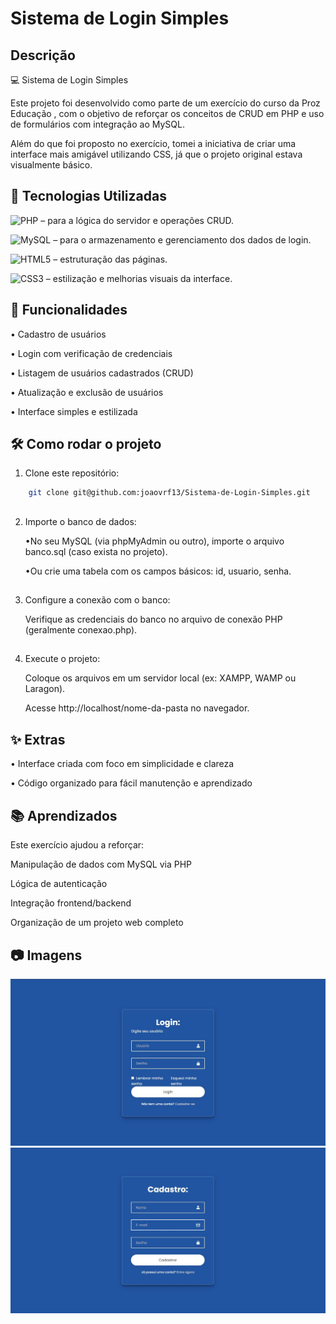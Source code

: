 # Sistema de Login Simples

## Descrição

💻 Sistema de Login Simples

Este projeto foi desenvolvido como parte de um exercício do curso da Proz Educação
, com o objetivo de reforçar os conceitos de CRUD em PHP e uso de formulários com integração ao MySQL.

Além do que foi proposto no exercício, tomei a iniciativa de criar uma interface mais amigável utilizando CSS, já que o projeto original estava visualmente básico.


## 🚀 Tecnologias Utilizadas

![PHP](https://img.shields.io/badge/php-%23777BB4.svg?style=for-the-badge&logo=php&logoColor=white) – para a lógica do servidor e operações CRUD.

![MySQL](https://img.shields.io/badge/mysql-4479A1.svg?style=for-the-badge&logo=mysql&logoColor=white) – para o armazenamento e gerenciamento dos dados de login.

![HTML5](https://img.shields.io/badge/html5-%23E34F26.svg?style=for-the-badge&logo=html5&logoColor=white) – estruturação das páginas.

![CSS3](https://img.shields.io/badge/CSS3-%231572B6.svg?style=for-the-badge&logo=css3&logoColor=white) – estilização e melhorias visuais da interface.

## 📌 Funcionalidades

• Cadastro de usuários

• Login com verificação de credenciais

• Listagem de usuários cadastrados (CRUD)

• Atualização e exclusão de usuários

• Interface simples e estilizada

## 🛠 Como rodar o projeto

1. Clone este repositório:
````bash 
    git clone git@github.com:joaovrf13/Sistema-de-Login-Simples.git
````
##
2. Importe o banco de dados:

    •No seu MySQL (via phpMyAdmin ou outro), importe o arquivo banco.sql (caso exista no projeto).

    •Ou crie uma tabela com os campos básicos: id, usuario, senha.
##
3. Configure a conexão com o banco:

    Verifique as credenciais do banco no arquivo de conexão PHP (geralmente conexao.php).

##
4. Execute o projeto:

    Coloque os arquivos em um servidor local (ex: XAMPP, WAMP ou Laragon).

    Acesse http://localhost/nome-da-pasta no navegador.

## ✨ Extras

• Interface criada com foco em simplicidade e clareza

• Código organizado para fácil manutenção e aprendizado

## 📚 Aprendizados

Este exercício ajudou a reforçar:

Manipulação de dados com MySQL via PHP

Lógica de autenticação

Integração frontend/backend

Organização de um projeto web completo

## 📷 Imagens

![alt text](image.png)
![alt text](image-1.png)
